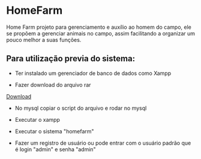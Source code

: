 # HomeFarm
Home Farm projeto para gerenciamento e auxílio ao homem do campo, ele se propõem a gerenciar animais no campo, assim facilitando a organizar um pouco melhor a suas funções.

## Para utilização previa do sistema:

* Ter instalado um gerenciador de banco de dados como Xampp

* Fazer download do arquivo rar

 [Download](https://drive.google.com/open?id=1eyhMZr3x9cdSEM8pBw3D_Y0ZUDgXFbPW)
 
 * No mysql copiar o script do arquivo e rodar no mysql
 
 * Executar o xampp
 
 * Executar o sistema "homefarm"
 
 * Fazer um registro de usuário ou pode entrar com o usuário padrão que é login "admin" e senha "admin" 
 
